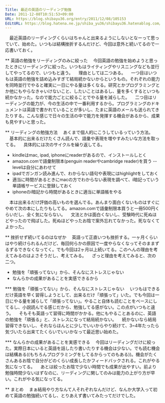 ```yaml
---
Title: 最近の英語のリーディング勉強
Date: 2011-12-08T10:51:53+09:00
URL: https://blog.shibayu36.org/entry/2011/12/08/105153
EditURL: https://blog.hatena.ne.jp/shiba_yu36/shibayu36.hatenablog.com/atom/entry/13208692334729908806
---
```


　最近英語のリーディングくらいはちゃんと出来るようにしないとなーって思っていて、始めた。いつもは結構挫折するんだけど、今回は意外と続いてるので一応書いておく。

** 英語の勉強をリーディングのみに絞った
　今回英語の勉強を始めようと思ったときにリーディングに絞った。いつもはライティングやリスニングなども並行してやってるので、いつもと違う。
　理由としては二つある。
　一つ目はいつもは英語の勉強を詰め込みすぎて結局続かないからというもの。それぞれの能力を同時並行でやると確実に一日にやる量は多くなる。研究とかプログラミングとか他にもやらなきゃいけないこと、したいことはあるし、量を多くするといつも続かなかった。なので能力ごとに絞ることでやる量を減らした。
　二つ目はリーディングの能力が、今の生活の中で一番利用するから。プログラミングのドキュメントは英語で書かれていることが多いし、たまに英語のメールも送られてきたりする。こんな感じで日々の生活の中で能力を発揮する機会があるから、成果も見やすいと思った。


** リーディングの勉強方法
　あくまで個人的にこうしているっていう方法。
　基本的に出来るだけたくさん読んで、語彙や表現を増やすみたいな方法を取ってる。
　具体的には次のサイクルを繰り返してる。
- kindleはmac, ipad, iphoneにreaderがあるので、インストールしとく
- amazon.comで語彙制限本(penguin readerやcambridge reader)を買う
-- levelは自分にあわせて
- ipadでガンガン読み進んで、わからない語句や表現にはhighlightをしておく
- 適当に時間があるときにmacの方でわからない表現を調べて、i暗記っていう単語帳サービスに登録しておく
- iphoneのi暗記から時間があるときに適当に単語帳をやる

　本は出来るだけ評価の高いものを選んでる。あんまり面白くないものはすぐにやめて次の本にしたりもしてる。amazon.comで語彙制限本買うと一冊500円くらいだし、全く気にならない。
　文法とかは面白くないし、受験時代に死ぬほどやったので飛ばした。死ぬほどやったお陰で案外忘れてなかった。死ななくてよかった。


** 挫折せず続いてるのはなぜか
　英語って正直いつも挫折する。一ヶ月くらいはやり続けられるんだけど、毎回何らかの原因で一度やらなくなってそのままずるずるできなくなってく。でも今回は2ヶ月以上続いてる。このへんの理由を考えてみるのはよさそうだし、考えてみる。
　ざっと理由を考えてみると、次の二つ。
- 勉強を「頑張ってない」から、そんなにストレスじゃない
- なんらかの成果があることを実感できるから

*** 勉強を「頑張ってない」から、そんなにストレスじゃない
　いつもはできるだけ英語を早く習得しようとして、出来るだけ「頑張って」いた。でも今回は一日にやる量を減らして「頑張ってない」。やること自体も読むことをベースにしてるし、小説読んでる感じだから、勉強してる感がない。この点がいつもと違う。
　そもそも英語って習得に時間がかかる。他にもやることあるのに、英語の勉強を「頑張る」と、ストレスになって結局続かない。
　続かないなら結局習得できないし、それならほんとに少しでいいからやり続けて、3~4年たったら気づいたら出来てたくらいでいいかなって最近思い始めた。

*** なんらかの成果があることを実感できる
　今回はリーディングだけに絞った。実際日本にいると英語を話したり書いたりする機会は少ない。でも読む機会は結構ある((もちろんプログラミングをしてるからってのもある))。機会がたくさんあるお陰で自分がどのくらい成長したかフィードバックされる。これがやる気になってる。
　あとは絞ったお陰で少ない時間でも成果が出やすい。前より勉強時間少ないはずなのに、リーディングに関してのみは能力の上がり方が早い。これがやる気になってる。


** まとめ
　まぁ結局やり方なんて人それぞれなんだけど、なんか大学入って初めて英語の勉強続いてるし、とりあえず書いてみたってだけでした。
